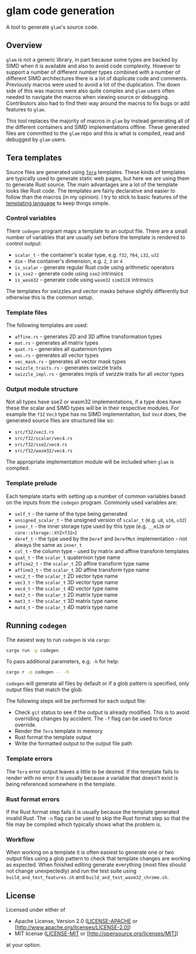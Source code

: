 # glam code generation

A tool to generate `glam`'s source code.

## Overview

`glam` is not a generic library, in part because some types are backed by SIMD
when it is available and also to avoid code complexity. However to support a
number of different number types combined with a number of different SIMD
architectures there is a lot of duplicate code and comments. Previously macros
were used to avoid a lot of the duplication. The down side of this was macros
were also quite complex and `glam` users often needed to navigate the macros
when viewing source or debugging. Contributors also had to find their way around
the macros to fix bugs or add features to `glam`.

This tool replaces the majority of macros in `glam` by instead generating all of
the different containers and SIMD implementations offline. These generated files
are committed to the `glam` repo and this is what is compiled, read and debugged
by `glam` users.

## Tera templates

Source files are generated using [`Tera`] templates. These kinds of templates
are typically used to generate static web pages, but here we are using them to
generate Rust source. The main advantages are a lot of the template looks like
Rust code. The templates are fairly declarative and easier to follow than the
macros (in my opinion). I try to stick to basic features of the [templating
language] to keep things simple.

[`Tera`]: https://keats.github.io/tera/
[templating language]: https://keats.github.io/tera/docs/

### Control variables

There `codegen` program maps a template to an output file. There are a small
number of variables that are usually set before the template is rendered to
control output:

* `scalar_t` - the container's scalar type, e.g. `f32`, `f64`, `i32`, `u32`
* `dim` - the container's dimension, e.g. `2`, `3` or `4`
* `is_scalar` - generate regular Rust code using arithmetic operators
* `is_sse2` - generate code using `sse2` intrinsics
* `is_wasm32` - generate code using `wasm32` `simd128` intrinsics

The templates for swizzles and vector masks behave slightly differently but
otherwise this is the common setup.

### Template files

The following templates are used:

* `affine.rs` - generates 2D and 3D affine transformation types
* `mat.rs` - generates all matrix types
* `quat.rs` - generates all quaternion types
* `vec.rs` - generates all vector types
* `vec_mask.rs` - generates all vector mask types
* `swizzle_traits.rs` - generates swizzle traits
* `swizzle_impl.rs` - generates impls of swizzle traits for all vector types

### Output module structure

Not all types have sse2 or wasm32 implementations, if a type does have these the
scalar and SIMD types will be in their respective modules. For example the `f32`
`Vec3` type has no SIMD implementation, but `Vec4` does, the generated source
files are structured like so:

* `src/f32/vec3.rs`
* `src/f32/scalar/vec4.rs`
* `src/f32/sse2/vec4.rs`
* `src/f32/wasm32/vec4.rs`

The appropriate implementation module will be included when `glam` is compiled.

### Template prelude

Each template starts with setting up a number of common variables based on the
inputs from the `codegen` program. Commonly used variables are:

* `self_t` - the name of the type being generated
* `unsigned_scalar_t` - the unsigned version of `scalar_t` (e.g. `u8`, `u16`, `u32`)
* `inner_t` - the inner storage type used by this type (e.g. `__m128` or
  `core::storage::XYZ<f32>`)
* `deref_t` - the type used by the `Deref` and `DerefMut` implementation - not
  always the same as `inner_t`
* `col_t` - the column type - used by matrix and affine transform templates
* `quat_t` - the `scalar_t` quaternion type name
* `affine2_t` - the `scalar_t` 2D affine transform type name
* `affine3_t` - the `scalar_t` 3D affine transform type name
* `vec2_t` - the `scalar_t` 2D vector type name
* `vec3_t` - the `scalar_t` 3D vector type name
* `vec4_t` - the `scalar_t` 4D vector type name
* `mat2_t` - the `scalar_t` 2D matrix type name
* `mat3_t` - the `scalar_t` 3D matrix type name
* `mat4_t` - the `scalar_t` 4D matrix type name

## Running `codegen`

The easiest way to run `codegen` is via `cargo`:

```sh
cargo run -p codegen
```

To pass additional parameters, e.g. `-h` for help:

```sh
cargo r -p codegen -- -h
```

`codegen` will generate all files by default or if a glob pattern is specified,
only output files that match the glob.

The following steps will be performed for each output file:

* Check `git` status to see if the output is already modified. This is to avoid
  overriding changes by accident. The `-f` flag can be used to force override.
* Render the `Tera` template in memory
* Rust format the template output
* Write the formatted output to the output file path

### Template errors

The `Tera` error output leaves a little to be desired. If the template fails to
render with no error it is usually because a variable that doesn't exist is
being referenced somewhere in the template.

### Rust format errors

If the Rust format step fails it is usually because the template generated
invalid Rust. The `-n` flag can be used to skip the Rust format step so that the
file may be compiled which typically shows what the problem is.

### Workflow

When working on a template it is often easiest to generate one or two output
files using a glob pattern to check that template changes are working as
expected. When finished editing generate everything (most files should not
change unexpectedly) and run the test suite using `build_and_test_features.sh`
and `build_and_test_wasm32_chrome.sh`.

## License

Licensed under either of

* Apache License, Version 2.0 ([LICENSE-APACHE](LICENSE-APACHE)
  or [http://www.apache.org/licenses/LICENSE-2.0])
* MIT license ([LICENSE-MIT](LICENSE-MIT)
  or [http://opensource.org/licenses/MIT])

at your option.
